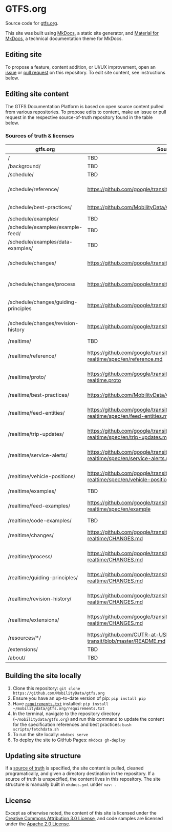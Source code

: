 # GTFS.org

Source code for [gtfs.org](https://gtfs.org/). 

This site was built using [MkDocs](https://www.mkdocs.org/), a static site generator, and [Material for MkDocs](https://squidfunk.github.io/mkdocs-material/), a technical documentation theme for MkDocs.

## Editing site

To propose a feature, content addition, or UI/UX improvement, open an [issue](https://github.com/MobilityData/gtfs.org/issues/new) or [pull request](https://github.com/MobilityData/gtfs.org/pulls) on this repository. To edit site content, see instructions below.

## Editing site content

The GTFS Documentation Platform is based on open source content pulled from various repositories. To propose edits to content, make an issue or pull request in the respective source-of-truth repository found in the table below.

### Sources of truth & licenses

| gtfs.org | Source of truth | License |
| - | - | - |
| / | TBD |  | 
| /background/ | TBD  | | 
| /schedule/ | TBD | | 
| /schedule/reference/ | https://github.com/google/transit/blob/master/gtfs/spec/en/reference.md | Apache License 2.0 | 
| /schedule/best-practices/ | https://github.com/MobilityData/GTFS_Schedule_Best-Practices | CC BY 3.0 | 
| /schedule/examples/ | TBD | |
| /schedule/examples/example-feed/ | TBD | |
| /schedule/examples/data-examples/ | TBD | | 
| /schedule/changes/ | https://github.com/google/transit/blob/master/gtfs/CHANGES.md | Apache License 2.0|  
| /schedule/changes/process | https://github.com/google/transit/blob/master/gtfs/CHANGES.md | Apache License 2.0 |  
| /schedule/changes/guiding-principles | https://github.com/google/transit/blob/master/gtfs/CHANGES.md | Apache License 2.0 |  
| /schedule/changes/revision-history | https://github.com/google/transit/blob/master/gtfs/CHANGES.md | Apache License 2.0 | 
| /realtime/ | TBD | |
| /realtime/reference/ | https://github.com/google/transit/blob/master/gtfs-realtime/spec/en/reference.md | Apache License 2.0 |
| /realtime/proto/ | https://github.com/google/transit/blob/master/gtfs-realtime/proto/gtfs-realtime.proto | Apache License 2.0 | 
| /realtime/best-practices/ | https://github.com/MobilityData/GTFS_realtime_Best-Practices | CC BY 3.0 |
| /realtime/feed-entities/ | https://github.com/google/transit/blob/master/gtfs-realtime/spec/en/feed-entities.md | Apache License 2.0 | 
| /realtime/trip-updates/ | https://github.com/google/transit/blob/master/gtfs-realtime/spec/en/trip-updates.md | Apache License 2.0 | 
| /realtime/service-alerts/ | https://github.com/google/transit/blob/master/gtfs-realtime/spec/en/service-alerts.md | Apache License 2.0 | 
| /realtime/vehicle-positions/ | https://github.com/google/transit/blob/master/gtfs-realtime/spec/en/vehicle-positions.md | Apache License 2.0 | 
| /realtime/examples/ | TBD | | 
| /realtime/feed-examples/ | https://github.com/google/transit/blob/master/gtfs-realtime/spec/en/example | Apache License 2.0 | 
| /realtime/code-examples/ | TBD | | 
| /realtime/changes/ | https://github.com/google/transit/blob/master/gtfs-realtime/CHANGES.md | Apache License 2.0 | 
| /realtime/process/ | https://github.com/google/transit/blob/master/gtfs-realtime/CHANGES.md | Apache License 2.0 | 
| /realtime/guiding-principles/ | https://github.com/google/transit/blob/master/gtfs-realtime/CHANGES.md | Apache License 2.0 | 
| /realtime/revision-history/ | https://github.com/google/transit/blob/master/gtfs-realtime/CHANGES.md | Apache License 2.0 | 
| /realtime/extensions/ | https://github.com/google/transit/blob/master/gtfs-realtime/CHANGES.md | Apache License 2.0 | 
| /resources/*/ | https://github.com/CUTR-at-USF/awesome-transit/blob/master/README.md | CC0 1.0 Universal | 
| /extensions/ | TBD | |
| /about/ | TBD | |

## Building the site locally

1. Clone this repository: `git clone https://github.com/MobilityData/gtfs.org`
1. Ensure you have an up-to-date version of pip: `pip install pip`
1. Have [`requirements.txt`](requirments.txt) installed: `pip install ~/mobilitydata/gtfs.org/requirements.txt`
1. In the terminal, navigate to the repository directory (`~/mobilitydata/gtfs.org`) and run this command to update the content for the specification references and best practices: `bash scripts/fetchdata.sh`
1. To run the site locally: `mkdocs serve`
1. To deploy the site to GitHub Pages: `mkdocs gh-deploy`

## Updating site structure

If a [source of truth](#source-of-truth-licenses) is specified, the site content is pulled, cleaned programatically, and given a directory destination in the repository. If a source of truth is unspecified, the content lives in this repository. The site structure is manually built in `mkdocs.yml` under `nav: `.

## License

Except as otherwise noted, the content of this site is licensed under the [Creative Commons Attribution 3.0 License](https://creativecommons.org/licenses/by/3.0/), and code samples are licensed under the [Apache 2.0 License](https://www.apache.org/licenses/LICENSE-2.0).


